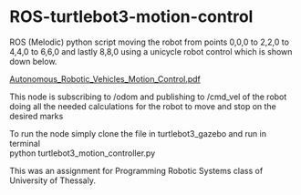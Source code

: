 # ROS-turtlebot3-motion-control
ROS (Melodic) python script moving the robot from points 0,0,0 to 2,2,0 to 4,4,0 to 6,6,0 and lastly 8,8,0 using a unicycle robot control which is shown down below.

[Autonomous_Robotic_Vehicles_Motion_Control.pdf](https://github.com/lUnderFinnedl/ROS-turtlebot3-motion-control/files/11408510/Autonomous_Robotic_Vehicles_Motion_Control.pdf)



This node is subscribing to /odom and publishing to /cmd_vel of the robot doing all the needed calculations for the robot to move and stop on the desired marks

To run the node simply clone the file in turtlebot3_gazebo and run in terminal  
        python turtlebot3_motion_controller.py

This was an assignment for Programming Robotic Systems class of University of Thessaly.
